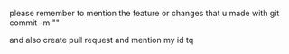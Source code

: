 please remember to mention the feature or changes that u made with git commit -m ""

and also create pull request and mention my id tq
